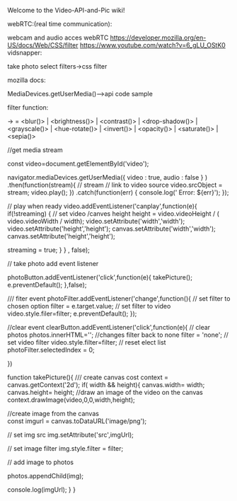 Welcome to the Video-API-and-Pic wiki!

webRTC:(real time communication):

webcam and audio acces webRTC
https://developer.mozilla.org/en-US/docs/Web/CSS/filter
https://www.youtube.com/watch?v=6_gLU_OStK0
vidsnapper:

take photo
select filters->css filter

mozilla docs:

MediaDevices.getUserMedia()-->api
code sample

filter function:

-><filter-function> = <blur()> | <brightness()> | <contrast()> | <drop-shadow()> | <grayscale()> | <hue-rotate()> | <invert()> | <opacity()> | <saturate()> | <sepia()>

//get media stream


const video=document.getElementById('video');
	
navigator.mediaDevices.getUserMedia({ video : true, audio : false }
)
 .then(function(stream){  // stream
   // link to video source
  video.srcObject = stream;
  video.play();
 })
 .catch(function(err) { 
  console.log(' Error: ${err}');
});

  // play when ready
  video.addEventListener('canplay',function(e){
 if(!streaming)
 { 
  // set video /canves  height
  height = video.videoHeight / ( video.videoWidth / width);
  video.setAttribute('width','width');
  video.setAttribute('height','height');
  canvas.setAttribute('width','width');
  canvas.setAttribute('height','height');

   streaming = true;
} 
} , false);

// take photo add event listener

  photoButton.addEventListener('click',function(e){
  takePicture();
   e.preventDefault();
  },false);
 
 /// fiter event
  photoFilter.addEventListener('change',function(){
  // set filter to chosen option
   filter = e.target.value;
   // set filter to video
   video.style.filer=filter;
   e.preventDefault();
   });

  //clear event
  clearButton.addEventListener('click',function(e){
  // clear photos
   photos.innerHTML='';
  //changes filter back to none
   filter = 'none';
   // set video filter
   video.style.filter=filter;
 // reset elect list
 photoFilter.selectedIndex = 0;
   
})


  
   function takePicture(){
   /// create canvas
    cost context = canvas.getContext('2d');
    if( width && height){
     canvas.width= width;
     canvas.height= height;
   //draw an image of the video on the canvas 
   context.drawImage(video,0,0,width,height);

  //create image from the canvas  
   const imgurl = canvas.toDataURL('image/png');

  // set img src
  img.setAttribute('src',imgUrl); 

 // set image filter
 img.style.filter = filter;

  // add image to photos

 photos.appendChild(img);
   
  console.log(imgUrl);
  }
   }


